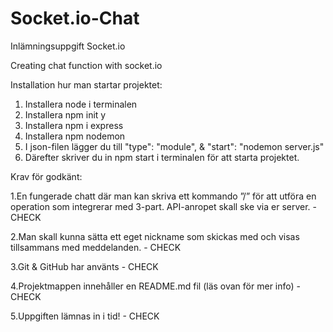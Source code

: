 # Socket.io-Chat

Inlämningsuppgift Socket.io

Creating chat function with socket.io

Installation hur man startar projektet:

1. Installera node i terminalen
2. Installera npm init y
3. Installera npm i express
4. Installera npm nodemon
5. I json-filen lägger du till "type": "module", & "start": "nodemon server.js"
6. Därefter skriver du in npm start i terminalen för att starta projektet.



Krav för godkänt:

1.En fungerade chatt där man kan skriva ett kommando ”/” för att utföra en operation som integrerar med 3-part. API-anropet skall ske via er server. - CHECK

2.Man skall kunna sätta ett eget nickname som skickas med och visas tillsammans med meddelanden. - CHECK 

3.Git & GitHub har använts - CHECK

4.Projektmappen innehåller en README.md fil (läs ovan för mer info) - CHECK 

5.Uppgiften lämnas in i tid! - CHECK 